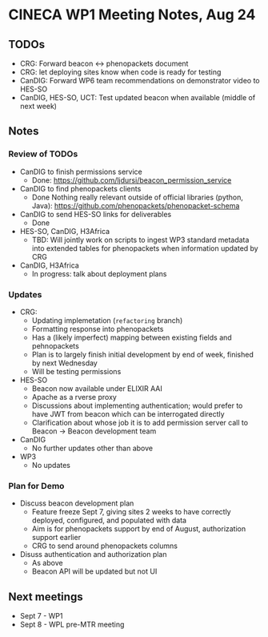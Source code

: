 # CINECA WP1 Meeting Notes, Aug 24

## TODOs

- CRG: Forward beacon ↔ phenopackets document
- CRG: let deploying sites know when code is ready for testing
- CanDIG: Forward WP6 team recommendations on demonstrator video to HES-SO
- CanDIG, HES-SO, UCT: Test updated beacon when available (middle of next week)

## Notes

### Review of TODOs

- CanDIG to finish permissions service
    - Done: https://github.com/ljdursi/beacon_permission_service
- CanDIG to find phenopackets clients
    - Done Nothing really relevant outside of official libraries (python, Java): https://github.com/phenopackets/phenopacket-schema
- CanDIG to send HES-SO links for deliverables
    - Done
- HES-SO, CanDIG, H3Africa
    - TBD: Will jointly work on scripts to ingest WP3 standard metadata into extended tables for phenopackets when information updated by CRG
- CanDIG, H3Africa
    - In progress: talk about deployment plans


### Updates

- CRG:
    - Updating implemetation (`refactoring` branch)
    - Formatting response into phenopackets
    - Has a (likely imperfect) mapping between existing fields and pehnopackets
    - Plan is to largely finish initial development by end of week, finished by next Wednesday
    - Will be testing permissions
- HES-SO
    - Beacon now available under ELIXIR AAI
    - Apache as a rverse proxy
    - Discussions about implementing authentication; would prefer to have JWT from beacon which can be interrogated directly
    - Clarification about whose job it is to add permission server call to Beacon → Beacon development team
- CanDIG
    - No further updates other than above
- WP3
    - No updates

### Plan for Demo

- Discuss beacon development plan
    - Feature freeze Sept 7, giving sites 2 weeks to have correctly deployed, configured, and populated with data
    - Aim is for phenopackets support by end of August, authorization support earlier
    - CRG to send around phenopackets columns
- Disuss authentication and authorization plan
    - As above
    - Beacon API will be updated but not UI

## Next meetings

- Sept 7 - WP1
- Sept 8 - WPL pre-MTR meeting
